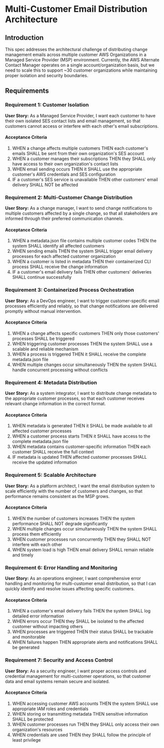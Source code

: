 # Multi-Customer Email Distribution Architecture

## Introduction

This spec addresses the architectural challenge of distributing change management emails across multiple customer AWS Organizations in a Managed Service Provider (MSP) environment. Currently, the AWS Alternate Contact Manager operates on a single account/organization basis, but we need to scale this to support ~30 customer organizations while maintaining proper isolation and security boundaries.

## Requirements

### Requirement 1: Customer Isolation

**User Story:** As a Managed Service Provider, I want each customer to have their own isolated SES contact lists and email management, so that customers cannot access or interfere with each other's email subscriptions.

#### Acceptance Criteria
1. WHEN a change affects multiple customers THEN each customer's emails SHALL be sent from their own organization's SES account
2. WHEN a customer manages their subscriptions THEN they SHALL only have access to their own organization's contact lists
3. WHEN email sending occurs THEN it SHALL use the appropriate customer's AWS credentials and SES configuration
4. IF a customer's SES service is unavailable THEN other customers' email delivery SHALL NOT be affected

### Requirement 2: Multi-Customer Change Distribution

**User Story:** As a change manager, I want to send change notifications to multiple customers affected by a single change, so that all stakeholders are informed through their preferred communication channels.

#### Acceptance Criteria
1. WHEN a metadata.json file contains multiple customer codes THEN the system SHALL identify all affected customers
2. WHEN sending emails THEN the system SHALL trigger email delivery processes for each affected customer organization
3. WHEN a customer is listed in metadata THEN their containerized CLI process SHALL receive the change information
4. IF a customer's email delivery fails THEN other customers' deliveries SHALL continue successfully

### Requirement 3: Containerized Process Orchestration

**User Story:** As a DevOps engineer, I want to trigger customer-specific email processes efficiently and reliably, so that change notifications are delivered promptly without manual intervention.

#### Acceptance Criteria
1. WHEN a change affects specific customers THEN only those customers' processes SHALL be triggered
2. WHEN triggering customer processes THEN the system SHALL use a scalable and reliable mechanism
3. WHEN a process is triggered THEN it SHALL receive the complete metadata.json file
4. WHEN multiple changes occur simultaneously THEN the system SHALL handle concurrent processing without conflicts

### Requirement 4: Metadata Distribution

**User Story:** As a system integrator, I want to distribute change metadata to the appropriate customer processes, so that each customer receives relevant change information in the correct format.

#### Acceptance Criteria
1. WHEN metadata is generated THEN it SHALL be made available to all affected customer processes
2. WHEN a customer process starts THEN it SHALL have access to the complete metadata.json file
3. WHEN metadata contains customer-specific information THEN each customer SHALL receive the full context
4. IF metadata is updated THEN affected customer processes SHALL receive the updated information

### Requirement 5: Scalable Architecture

**User Story:** As a platform architect, I want the email distribution system to scale efficiently with the number of customers and changes, so that performance remains consistent as the MSP grows.

#### Acceptance Criteria
1. WHEN the number of customers increases THEN the system performance SHALL NOT degrade significantly
2. WHEN multiple changes occur simultaneously THEN the system SHALL process them efficiently
3. WHEN customer processes run concurrently THEN they SHALL NOT interfere with each other
4. WHEN system load is high THEN email delivery SHALL remain reliable and timely

### Requirement 6: Error Handling and Monitoring

**User Story:** As an operations engineer, I want comprehensive error handling and monitoring for multi-customer email distribution, so that I can quickly identify and resolve issues affecting specific customers.

#### Acceptance Criteria
1. WHEN a customer's email delivery fails THEN the system SHALL log detailed error information
2. WHEN errors occur THEN they SHALL be isolated to the affected customer without impacting others
3. WHEN processes are triggered THEN their status SHALL be trackable and monitorable
4. WHEN failures happen THEN appropriate alerts and notifications SHALL be generated

### Requirement 7: Security and Access Control

**User Story:** As a security engineer, I want proper access controls and credential management for multi-customer operations, so that customer data and email systems remain secure and isolated.

#### Acceptance Criteria
1. WHEN accessing customer AWS accounts THEN the system SHALL use appropriate IAM roles and credentials
2. WHEN storing or transmitting metadata THEN sensitive information SHALL be protected
3. WHEN customer processes run THEN they SHALL only access their own organization's resources
4. WHEN credentials are used THEN they SHALL follow the principle of least privilege
